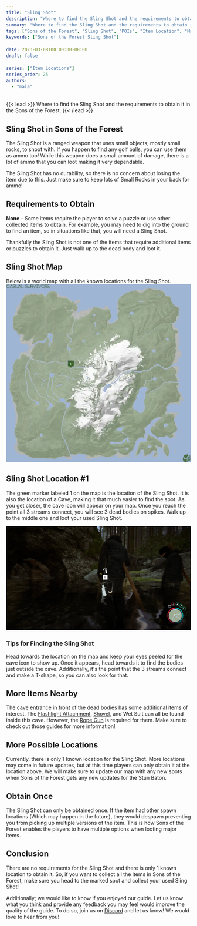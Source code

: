 ```yaml
---
title: "Sling Shot"
description: "Where to find the Sling Shot and the requirements to obtain it in the Sons of the Forest."
summary: "Where to find the Sling Shot and the requirements to obtain it. Click here to learn more about it!"
tags: ["Sons of the Forest", "Sling Shot", "POIs", "Item Location", "Map"]
keywords: ["Sons of the Forest Sling Shot"]

date: 2023-03-08T00:00:00-08:00
draft: false

series: ["Item Locations"]
series_order: 25
authors:
  - "mala"
---
```


{{< lead >}}
Where to find the Sling Shot and the requirements to obtain it in the Sons of the Forest.
{{< /lead >}}

## Sling Shot in Sons of the Forest
The Sling Shot is a ranged weapon that uses small objects, mostly small rocks, to shoot with. If you happen to find any golf balls, you can use them as ammo too!
While this weapon does a small amount of damage, there is a lot of ammo that you can loot making it very dependable.

The Sling Shot has no durability, so there is no concern about losing the item due to this. Just make sure to keep lots of Small Rocks in your back for ammo! 

## Requirements to Obtain
**None** - Some items require the player to solve a puzzle or use other collected items to obtain. For example, you may need to dig into the ground to find an item, so in situations like that, you will need a Sling Shot. 

Thankfully the Sling Shot is not one of the items that require additional items or puzzles to obtain it. Just walk up to the dead body and loot it.

## Sling Shot Map
Below is a world map with all the known locations for the Sling Shot.
![Sons of the Forest Sling Shot Map Location](img/map.webp)

## Sling Shot Location #1
The green marker labeled 1 on the map is the location of the Sling Shot. It is also the location of a Cave, making it that much easier to find the spot. As you get closer, the cave icon will appear on your map. Once you reach the point all 3 streams connect, you will see 3 dead bodies on spikes. Walk up to the middle one and loot your used Sling Shot. 

![Sons of the Forest Sling Shot Location 1](featured.webp)

### Tips for Finding the Sling Shot
Head towards the location on the map and keep your eyes peeled for the cave icon to show up. Once it appears, head towards it to find the bodies just outside the cave. Additionally, it's the point that the 3 streams connect and make a T-shape, so you can also look for that.

## More Items Nearby
The cave entrance in front of the dead bodies has some additional items of interest. The [Flashlight Attachment](/sons-of-the-forest/guides/flashlight-attachment/), [Shovel](/sons-of-the-forest/guides/shovel/), and Wet Suit can all be found inside this cave. However, the [Rope Gun](/sons-of-the-forest/guides/rope-gun/) is required for them. Make sure to check out those guides for more information!

## More Possible Locations
Currently, there is only 1 known location for the Sling Shot. More locations may come in future updates, but at this time players can only obtain it at the location above.
We will make sure to update our map with any new spots when Sons of the Forest gets any new updates for the Stun Baton.

## Obtain Once
The Sling Shot can only be obtained once. If the item had other spawn locations (Which may happen in the future), they would despawn preventing you from picking up multiple versions of the item. This is how Sons of the Forest enables the players to have multiple options when looting major items. 

## Conclusion
There are no requirements for the Sling Shot and there is only 1 known location to obtain it. So, if you want to collect all the items in Sons of the Forest, make sure you head to the marked spot and collect your used Sling Shot!

Additionally; we would like to know if you enjoyed our guide. Let us know what you think and provide any feedback you may feel would improve the quality of the guide. To do so, join us on [Discord](https://discord.gg/ZXp93XsKnN) and let us know! We would love to hear from you! 
